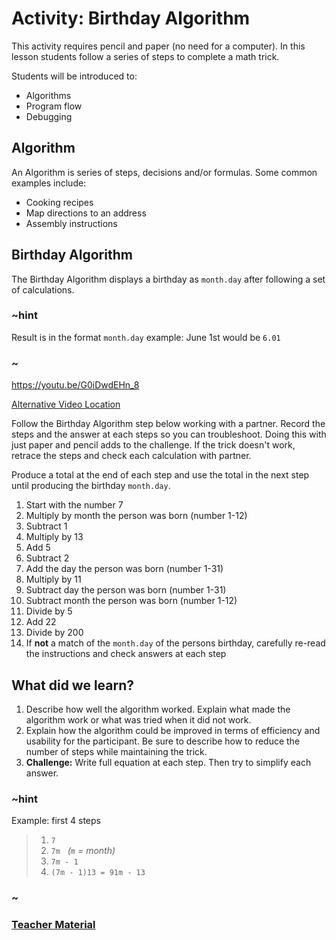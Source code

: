 # Activity: Birthday Algorithm

This activity requires pencil and paper (no need for a computer). In this lesson students follow a series of steps to complete a math trick.

Students will be introduced to:
* Algorithms
* Program flow
* Debugging

## Algorithm

An Algorithm is series of steps, decisions and/or formulas. Some common examples include:

* Cooking recipes
* Map directions to an address
* Assembly instructions

## Birthday Algorithm

The Birthday Algorithm displays a birthday as `month.day` after following a set of calculations.

### ~hint

Result is in the format `month.day`
example: June 1st would be `6.01`

### ~

https://youtu.be/G0iDwdEHn_8

[Alternative Video Location](https://aka.ms/40544a-01_birthday_algorithm_final)

Follow the Birthday Algorithm step below working with a partner. Record the steps and the answer at each steps so you can troubleshoot. Doing this with just paper and pencil adds to the challenge. If the trick doesn't work, retrace the steps and check each calculation with partner.

Produce a total at the end of each step and use the total in the next step until producing the birthday `month.day`.
1. Start with the number 7
2. Multiply by month the person was born (number 1-12)
3. Subtract 1
4. Multiply by 13
5. Add 5
6. Subtract 2
7. Add the day the person was born (number 1-31)
8. Multiply by 11
8. Subtract day the person was born (number 1-31)
10. Subtract month the person was born (number 1-12)
11. Divide by 5
12. Add 22
13. Divide by 200
14. If **not** a match of the `month.day` of the persons birthday, carefully re-read the instructions and check answers at each step

## What did we learn? 

1. Describe how well the algorithm worked. Explain what made the algorithm work or what was tried when it did not work.
2. Explain how the algorithm could be improved in terms of efficiency and usability for the participant. Be sure to describe how to reduce the number of steps while maintaining the trick.
3. **Challenge:** Write full equation at each step. Then try to simplify each answer.

### ~hint

Example: first 4 steps

>1. `7`
>2. `7m` &nbsp; *(`m` = month)*
>3. `7m - 1`  
>4. `(7m - 1)13 = 91m - 13` 

### ~

### [Teacher Material](/courses/csintro/about/teachers)
